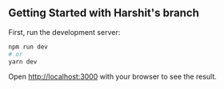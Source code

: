 ## Getting Started with Harshit's branch

First, run the development server:

```bash
npm run dev
# or
yarn dev
```

Open [http://localhost:3000](http://localhost:3000) with your browser to see the result.
